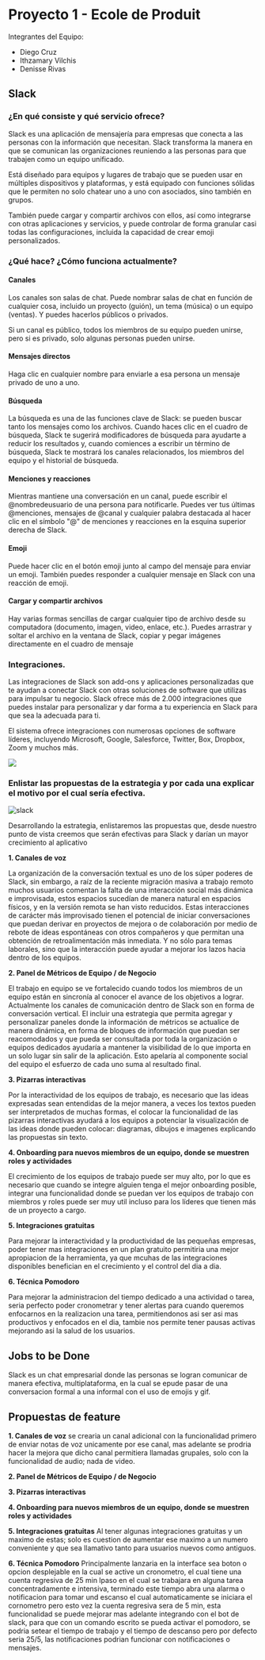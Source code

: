 # Proyecto 1 - Ecole de Produit
Integrantes del Equipo:
- Diego Cruz
- Ithzamary Vilchis
- Denisse Rivas

## Slack 
### ¿En qué consiste y qué servicio ofrece?
Slack es una aplicación de mensajería para empresas que conecta a las personas con la información que necesitan. Slack transforma la manera en que se comunican las organizaciones reuniendo a las personas para que trabajen como un equipo unificado.

Está diseñado para equipos y lugares de trabajo que se pueden usar en múltiples dispositivos y plataformas, y está equipado con funciones sólidas que le permiten no solo chatear uno a uno con asociados, sino también en grupos.

También puede cargar y compartir archivos con ellos, así como integrarse con otras aplicaciones y servicios, y puede controlar de forma granular casi todas las configuraciones, incluida la capacidad de crear emoji personalizados.

### ¿Qué hace? ¿Cómo funciona actualmente?

#### Canales
Los canales son salas de chat. Puede nombrar salas de chat en función de cualquier cosa, incluido un proyecto (guión), un tema (música) o un equipo (ventas). Y puedes hacerlos públicos o privados.

Si un canal es público, todos los miembros de su equipo pueden unirse, pero si es privado, solo algunas personas pueden unirse.

#### Mensajes directos
Haga clic en cualquier nombre para enviarle a esa persona un mensaje privado de uno a uno.

#### Búsqueda
La búsqueda es una de las funciones clave de Slack: se pueden buscar tanto los mensajes como los archivos. Cuando haces clic en el cuadro de búsqueda, Slack te sugerirá modificadores de búsqueda para ayudarte a reducir los resultados y, cuando comiences a escribir un término de búsqueda, Slack te mostrará los canales relacionados, los miembros del equipo y el historial de búsqueda.

#### Menciones y reacciones
Mientras mantiene una conversación en un canal, puede escribir el @nombredeusuario de una persona para notificarle. Puedes ver tus últimas @menciones, mensajes de @canal y cualquier palabra destacada al hacer clic en el símbolo "@" de menciones y reacciones en la esquina superior derecha de Slack.

#### Emoji
Puede hacer clic en el botón emoji junto al campo del mensaje para enviar un emoji. También puedes responder a cualquier mensaje en Slack con una reacción de emoji. 

#### Cargar y compartir archivos
Hay varias formas sencillas de cargar cualquier tipo de archivo desde su computadora (documento, imagen, video, enlace, etc.). Puedes arrastrar y soltar el archivo en la ventana de Slack, copiar y pegar imágenes directamente en el cuadro de mensaje

### Integraciones.
Las integraciones de Slack son add-ons y aplicaciones personalizadas que te ayudan a conectar Slack con otras soluciones de software que utilizas para impulsar tu negocio.
Slack ofrece más de 2.000 integraciones que puedes instalar para personalizar y dar forma a tu experiencia en Slack para que sea la adecuada para ti.

El sistema ofrece integraciones con numerosas opciones de software líderes, incluyendo Microsoft, Google, Salesforce, Twitter, Box, Dropbox, Zoom y muchos más.

<img src="https://kinsta.com/wp-content/uploads/2021/01/pasted-image-0-5.png"/>

### Enlistar las propuestas de la estrategia y por cada una explicar el motivo por el cual sería efectiva.

<img src="https://i.ibb.co/nLfDv9r/slack.png" alt="slack">

Desarrollando la estrategia, enlistaremos las propuestas que, desde nuestro punto de vista creemos que serán efectivas para Slack y darían un mayor crecimiento al aplicativo

**1. Canales de voz**

La organización de la conversación textual es uno de los súper poderes de Slack, sin embargo, a raíz de la reciente migración masiva a trabajo remoto muchos usuarios comentan la falta de una interacción social más dinámica e improvisada, estos espacios sucedían de manera natural en espacios físicos, y en la versión remota se han visto reducidos.
Estas interacciones de carácter más improvisado tienen el potencial de iniciar conversaciones que puedan derivar en proyectos de mejora o de colaboración por medio de rebote de ideas espontáneas con otros compañeros y que permitan una obtención de retroalimentación más inmediata. Y no sólo para temas laborales, sino que la interacción puede ayudar a mejorar los lazos hacia dentro de los equipos.


**2. Panel de Métricos de Equipo / de Negocio**

El trabajo en equipo se ve fortalecido cuando todos los miembros de un equipo están en sincronía al conocer el avance de los objetivos a lograr.
Actualmente los canales de comunicación dentro de Slack son en forma de conversación vertical. El incluir una estrategia que permita agregar y personalizar paneles donde la información de métricos se actualice de manera dinámica, en forma de bloques de información que puedan ser reacomodados y que pueda ser consultada por toda la organización o equipos dedicados ayudaría a mantener la visibilidad de lo que importa en un solo lugar sin salir de la aplicación. Esto apelaría al componente social del equipo el esfuerzo de cada uno suma al resultado final.

**3. Pizarras interactivas**

Por la interactividad de los equipos de trabajo, es necesario que las ideas expresadas sean entendidas de la mejor manera, a veces los textos pueden ser interpretados de muchas formas, el colocar la funcionalidad de las pizarras interactivas ayudará a los equipos a potenciar la visualización de las ideas donde pueden colocar: diagramas, dibujos e imagenes explicando las propuestas sin texto.

**4. Onboarding para nuevos miembros de un equipo, donde se muestren roles y actividades**

El crecimiento de los equipos de trabajo puede ser muy alto, por lo que es necesario que cuando se integre alguien tenga el mejor onboarding posible, integrar una funcionalidad donde se puedan ver los equipos de trabajo con miembros y roles puede ser muy util incluso para los líderes que tienen más de un proyecto a cargo.

**5. Integraciones gratuitas**

Para mejorar la interactividad y la productividad de las pequeñas empresas, poder tener mas integraciones en un plan gratuito permitiria una mejor apropiacion de la herramienta, ya que mcuhas de las integraciones disponibles benefician en el crecimiento y el control del dia a dia.

**6. Técnica Pomodoro**

Para mejorar la administracion del tiempo dedicado a una actividad o tarea, seria perfecto poder cronometrar y tener alertas para cuando queremos enfocarnos en la realizacion una tarea, permitiendonos asi ser asi mas productivos y enfocados en el dia, tambie nos permite tener pausas activas mejorando asi la salud de los usuarios.

## Jobs to be Done

Slack es un chat empresarial donde las personas se logran comunicar de manera efectiva, multiplataforma, en la cual se epude pasar de una conversacion formal a una informal con el uso de emojis y gif.

## Propuestas de feature

**1. Canales de voz**
se crearia un canal adicional con la funcionalidad primero de enviar notas de voz unicamente por ese canal, mas adelante se prodria hacer la mejora que dicho canal permitiera llamadas grupales, solo con la funcionalidad de audio; nada de video.

**2. Panel de Métricos de Equipo / de Negocio**

**3. Pizarras interactivas**

**4. Onboarding para nuevos miembros de un equipo, donde se muestren roles y actividades**

**5. Integraciones gratuitas**
Al tener algunas integraciones gratuitas y un maximo de estas; solo es cuestion de aumentar ese maximo a un numero conveniente y que sea llamativo tanto para usuarios nuevos como antiguos.

**6. Técnica Pomodoro**
Principalmente lanzaria en la interface sea boton o opcion desplejable en la cual se active un cronometro, el cual tiene una cuenta regresiva de 25 min lpaso en el cual se trabajara en alguna tarea concentradamente e intensiva, terminado este tiempo abra una alarma o notificacion para tomar und escanso el cual automaticamente se iniciara el cornometro pero esto vez la cuenta regresiva sera de 5 min, esta funcionalidad se puede mejorar mas adelante integrando con el bot de slack, para que con un comando escrito se pueda activar el pomodoro, se podria setear el tiempo de trabajo y el tiempo de descanso pero por defecto seria 25/5,  las notificaciones podrian funcionar con notificaciones o mensajes.
